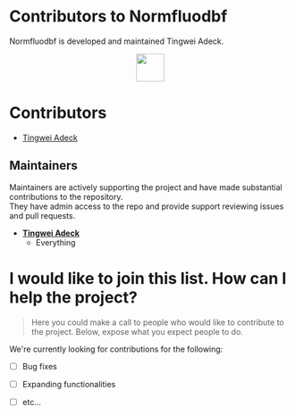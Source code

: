 <!--
Copyright (c) Recommenders contributors.
Licensed under the MIT License.
-->

Contributors to Normfluodbf 
============================
Normfluodbf is developed and maintained Tingwei Adeck.
<p align="center">
  <img src="https://contributors-img.web.app/image?repo=Alphaprime7/normfluodbf" width = 50/>
</p>

# Contributors

* [Tingwei Adeck](https://github.com/alphaprime7)


Maintainers
---------------------------------------
Maintainers are actively supporting the project and have made substantial contributions to the repository.<br>
They have admin access to the repo and provide support reviewing issues and pull requests.

* **[Tingwei Adeck](https://github.com/AlphaPrime7)**
   * Everything

# I would like to join this list. How can I help the project?

> Here you could make a call to people who would like to contribute to the project. Below, expose what you expect people to do.

We're currently looking for contributions for the following:

- [ ] Bug fixes
- [ ] Expanding functionalities
- [ ] etc...
    
